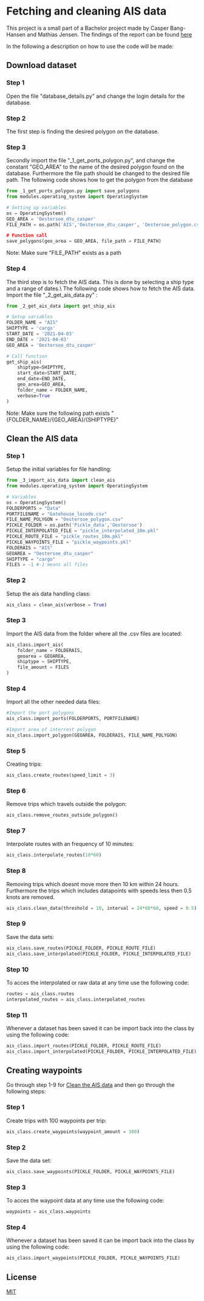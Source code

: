 # Fetching and cleaning AIS data
This project is a small part of a Bachelor project made by Casper Bang-Hansen and Mathias Jensen.
The findings of the report can be found [here](https://drive.google.com/file/d/1B9XpTJCqlNLRMJ-1MbzLPj7wPqQ2w-yt/view?usp=sharing)

In the following a description on how to use the code will be made:

## Download dataset
### Step 1
Open the file "database_details.py" and change the login details for the database.
### Step 2
The first step is finding the desired polygon on the database.
### Step 3
Secondly import the file "_1_get_ports_polygon.py", and change the constant "GEO_AREA" to the name of the desired polygon found on the database. Furthermore the file path should be changed to the desired file path.
The following code shows how to get the polygon from the database
```python
from _1_get_ports_polygon.py import save_polygons
from modules.operating_system import OperatingSystem

# Setting up variables
os = OperatingSystem()
GEO_AREA = 'Oestersoe_dtu_casper'
FILE_PATH = os.path('AIS','Oestersoe_dtu_casper', 'Oestersoe_polygon.csv)

# Function call
save_polygons(geo_area = GEO_AREA, file_path = FILE_PATH)
```
Note: Make sure "FILE_PATH" exists as a path
### Step 4
The third step is to fetch the AIS data. This is done by selecting a ship type and a range of dates.\\
The following code shows how to fetch the AIS data. Import the file "_2_get_ais_data.py" :
```python
from _2_get_ais_data import get_ship_ais

# Setup variables
FOLDER_NAME = "AIS"
SHIPTYPE = 'cargo'
START_DATE = '2021-04-03'
END_DATE = '2021-04-03'
GEO_AREA = 'Oestersoe_dtu_casper'

# Call function
get_ship_ais(
    shiptype=SHIPTYPE,
    start_date=START_DATE,
    end_date=END_DATE,
    geo_area=GEO_AREA,
    folder_name = FOLDER_NAME,
    verbose=True
)
```
Note: Make sure the following path exists "{FOLDER_NAME}/{GEO_AREA}/{SHIPTYPE}"

## Clean the AIS data
### Step 1
Setup the initial variables for file handling:
```python
from _3_import_ais_data import clean_ais
from modules.operating_system import OperatingSystem

# Variables
os = OperatingSystem()
FOLDERPORTS = "Data"
PORTFILENAME = "Gatehouse_locode.csv"
FILE_NAME_POLYGON = "Oestersoe_polygon.csv"
PICKLE_FOLDER = os.path('Pickle_data','Oestersoe')
PICKLE_INTERPOLATED_FILE = "pickle_interpolated_10m.pkl"
PICKLE_ROUTE_FILE = "pickle_routes_10m.pkl"
PICKLE_WAYPOINTS_FILE = "pickle_waypoints.pkl" 
FOLDERAIS = "AIS"
GEOAREA = "Oestersoe_dtu_casper"
SHIPTYPE = "cargo"
FILES = -1 #-1 means all files
```
### Step 2
Setup the ais data handling class:
```python
ais_class = clean_ais(verbose = True)
```
### Step 3
Import the AIS data from the folder where all the .csv files are located:
```python
ais_class.import_ais(
    folder_name = FOLDERAIS,
    geoarea = GEOAREA,
    shiptype = SHIPTYPE,
    file_amount = FILES
)
```
### Step 4
Import all the other needed data files:
```python
#Import the port polygons
ais_class.import_ports(FOLDERPORTS, PORTFILENAME)

#Import area of interrest polygon
ais_class.import_polygon(GEOAREA, FOLDERAIS, FILE_NAME_POLYGON)
```

### Step 5
Creating trips:
```python
ais_class.create_routes(speed_limit = 3)
```
### Step 6
Remove trips which travels outside the polygon:
```python
ais_class.remove_routes_outside_polygon()
```
### Step 7
Interpolate routes with an frequency of 10 minutes:
```python
ais_class.interpolate_routes(10*60)
```
### Step 8
Removing trips which doesnt move more then 10 km within 24 hours.
Furthermore the trips which includes datapoints with speeds less then 0.5 knots are removed.
```python
ais_class.clean_data(threshold = 10, interval = 24*60*60, speed = 0.5)
```
### Step 9
Save the data sets:
```python
ais_class.save_routes(PICKLE_FOLDER, PICKLE_ROUTE_FILE)
ais_class.save_interpolated(PICKLE_FOLDER, PICKLE_INTERPOLATED_FILE)
```
### Step 10
To acces the interpolated or raw data at any time use the following code:
```python
routes = ais_class.routes
interpolated_routes = ais_class.interpolated_routes
```
### Step 11
Whenever a dataset has been saved it can be import back into the class by using the following code:
```python
ais_class.import_routes(PICKLE_FOLDER, PICKLE_ROUTE_FILE)
ais_class.import_interpolated(PICKLE_FOLDER, PICKLE_INTERPOLATED_FILE)
```

## Creating waypoints
Go through step 1-9 for [Clean the AIS data](#clean-the-ais-data) and then go through the following steps:
### Step 1
Create trips with 100 waypoints per trip:
```python
ais_class.create_waypoints(waypoint_amount = 100)
```
### Step 2
Save the data set:
```python
ais_class.save_waypoints(PICKLE_FOLDER, PICKLE_WAYPOINTS_FILE)
```
### Step 3
To acces the waypoint data at any time use the following code:
```python
waypoints = ais_class.waypoints
```
### Step 4
Whenever a dataset has been saved it can be import back into the class by using the following code:
```python
ais_class.import_waypoints(PICKLE_FOLDER, PICKLE_WAYPOINTS_FILE)
```

## License
[MIT](License)
